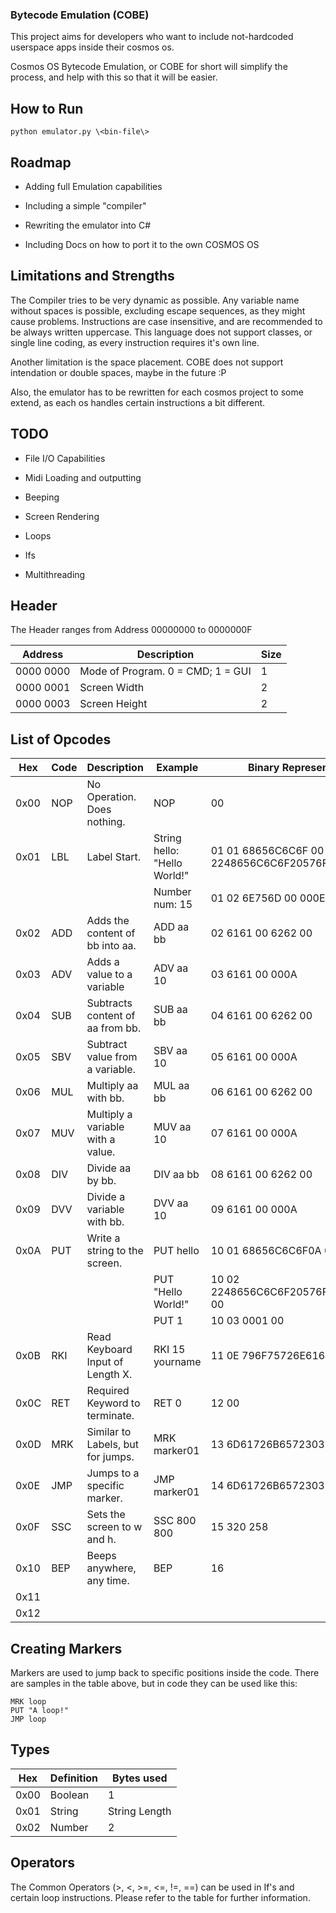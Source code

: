 ### Bytecode Emulation (COBE)

This project aims for developers who want to include not-hardcoded userspace apps inside their cosmos os.

Cosmos OS Bytecode Emulation, or COBE for short will simplify the process, and help with this so that it will be easier.

## How to Run

``python emulator.py \<bin-file\>``

## Roadmap

- Adding full Emulation capabilities

- Including a simple "compiler"

- Rewriting the emulator into C#

- Including Docs on how to port it to the own COSMOS OS

## Limitations and Strengths

The Compiler tries to be very dynamic as possible. Any variable name without spaces is possible, excluding escape sequences, as they might cause problems. Instructions are case insensitive, and are recommended to be always written uppercase. This language does not support classes, or single line coding, as every instruction requires it's own line.

Another limitation is the space placement. COBE does not support intendation or double spaces, maybe in the future :P

Also, the emulator has to be rewritten for each cosmos project to some extend, as each os handles certain instructions a bit different.

## TODO

- File I/O Capabilities

- Midi Loading and outputting

- Beeping

- Screen Rendering

- Loops

- Ifs

- Multithreading

## Header

The Header ranges from Address 00000000 to 0000000F

| Address   | Description                       | Size |
|-----------|-----------------------------------|------|
| 0000 0000 | Mode of Program. 0 = CMD; 1 = GUI | 1    |
| 0000 0001 | Screen Width                      | 2    |
| 0000 0003 | Screen Height                     | 2    |

## List of Opcodes

| Hex  | Code | Description | Example | Binary Representation |
|------|------|-------------|---------|-----------------------|
| 0x00 | NOP | No Operation. Does nothing. | NOP | 00 |
| 0x01 | LBL | Label Start. | String hello: "Hello World!" | 01 01 68656C6C6F 00 2248656C6C6F20576F726C642122 |
| | | | Number num: 15 | 01 02 6E756D 00 000E |
| 0x02 | ADD | Adds the content of bb into aa. | ADD aa bb | 02 6161 00 6262 00 |
| 0x03 | ADV | Adds a value to a variable | ADV aa 10 | 03 6161 00 000A |
| 0x04 | SUB | Subtracts content of aa from bb. | SUB aa bb | 04 6161 00 6262 00 |
| 0x05 | SBV | Subtract value from a variable. | SBV aa 10 | 05 6161 00 000A |
| 0x06 | MUL | Multiply aa with bb. | MUL aa bb | 06 6161 00 6262 00 |
| 0x07 | MUV | Multiply a variable with a value. | MUV aa 10 | 07 6161 00 000A |
| 0x08 | DIV | Divide aa by bb. | DIV aa bb | 08 6161 00 6262 00 |
| 0x09 | DVV | Divide a variable with bb. | DVV aa 10 | 09 6161 00 000A |
| 0x0A | PUT | Write a string to the screen. | PUT hello | 10 01 68656C6C6F0A 00 |
| | | | PUT "Hello World!" | 10 02 2248656C6C6F20576F726C642122 00 |
| | | | PUT 1 | 10 03 0001 00 |
| 0x0B | RKI | Read Keyboard Input of Length X. | RKI 15 yourname | 11 0E 796F75726E616D650A |
| 0x0C | RET | Required Keyword to terminate. | RET 0 | 12 00 |
| 0x0D | MRK | Similar to Labels, but for jumps. | MRK marker01 | 13 6D61726B65723031 00 |
| 0x0E | JMP | Jumps to a specific marker. | JMP marker01 | 14 6D61726B65723031 00 |
| 0x0F | SSC | Sets the screen to w and h. | SSC 800 800 | 15 320 258 |
| 0x10 | BEP | Beeps anywhere, any time. | BEP | 16 |
| 0x11 | | | | |
| 0x12 | | | | |

## Creating Markers

Markers are used to jump back to specific positions inside the code. There are samples in the table above, but in code they can be used like this:

```
MRK loop
PUT "A loop!"
JMP loop
```

## Types

| Hex  | Definition     | Bytes used            |
|------|----------------|-----------------------|
| 0x00 | Boolean        | 1                     |
| 0x01 | String         | String Length         |
| 0x02 | Number         | 2                     |

## Operators

The Common Operators (>, <, >=, <=, !=, ==) can be used in If's and certain loop instructions. Please refer to the table for further information.